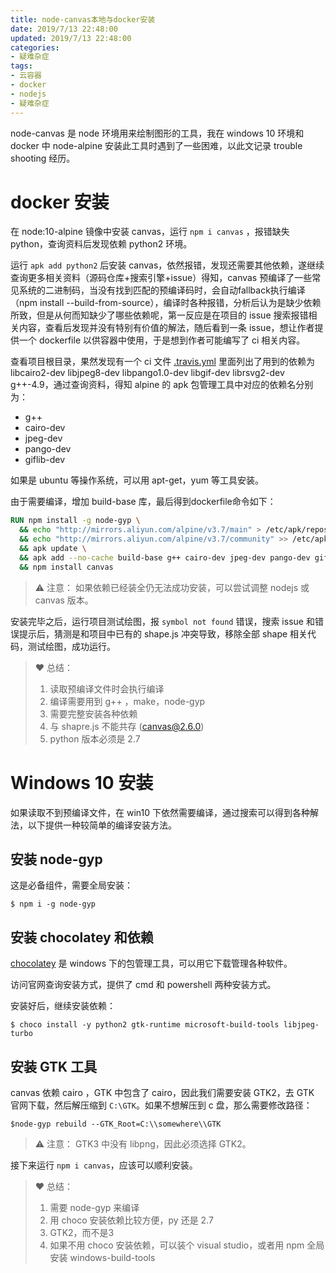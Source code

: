 ```yaml
---
title: node-canvas本地与docker安装
date: 2019/7/13 22:48:00
updated: 2019/7/13 22:48:00
categories: 
- 疑难杂症
tags: 
- 云容器
- docker
- nodejs
- 疑难杂症
---
```


node-canvas 是 node 环境用来绘制图形的工具，我在 windows 10 环境和 docker 中 node-alpine 安装此工具时遇到了一些困难，以此文记录 trouble shooting 经历。

<!-- more -->

# docker 安装
在 node:10-alpine 镜像中安装 canvas，运行 `npm i canvas` ，报错缺失 python，查询资料后发现依赖 python2 环境。

运行 `apk add python2` 后安装 canvas，依然报错，发现还需要其他依赖，遂继续查询更多相关资料（源码仓库+搜索引擎+issue）得知，canvas 预编译了一些常见系统的二进制码，当没有找到匹配的预编译码时，会自动fallback执行编译（npm install --build-from-source），编译时各种报错，分析后认为是缺少依赖所致，但是从何而知缺少了哪些依赖呢，第一反应是在项目的 issue 搜索报错相关内容，查看后发现并没有特别有价值的解法，随后看到一条 issue，想让作者提供一个 dockerfile 以供容器中使用，于是想到作者可能编写了 ci 相关内容。

查看项目根目录，果然发现有一个 ci 文件 [.travis.yml](https://github.com/Automattic/node-canvas/blob/master/.travis.yml) 
里面列出了用到的依赖为 libcairo2-dev libjpeg8-dev libpango1.0-dev libgif-dev librsvg2-dev g++-4.9，通过查询资料，得知 alpine 的 apk 包管理工具中对应的依赖名分别为：
- g++
- cairo-dev
- jpeg-dev
- pango-dev
- giflib-dev

如果是 ubuntu 等操作系统，可以用 apt-get，yum 等工具安装。

由于需要编译，增加 build-base 库，最后得到dockerfile命令如下：
```dockerfile
RUN npm install -g node-gyp \
  && echo "http://mirrors.aliyun.com/alpine/v3.7/main" > /etc/apk/repositories \
  && echo "http://mirrors.aliyun.com/alpine/v3.7/community" >> /etc/apk/repositories \
  && apk update \
  && apk add --no-cache build-base g++ cairo-dev jpeg-dev pango-dev giflib-dev \
  && npm install canvas
```

> ⚠️ 注意：
> 如果依赖已经装全仍无法成功安装，可以尝试调整 nodejs 或 canvas 版本。

安装完毕之后，运行项目测试绘图，报 `symbol not found` 错误，搜索 issue 和错误提示后，猜测是和项目中已有的 shape.js 冲突导致，移除全部 shape 相关代码，测试绘图，成功运行。

> ❤️ 总结：
> 1. 读取预编译文件时会执行编译
> 2. 编译需要用到 g++ ，make，node-gyp
> 3. 需要完整安装各种依赖
> 4. 与 shapre.js 不能共存 (canvas@2.6.0)
> 5. python 版本必须是 2.7

# Windows 10 安装
如果读取不到预编译文件，在 win10 下依然需要编译，通过搜索可以得到各种解法，以下提供一种较简单的编译安装方法。

## 安装 node-gyp
这是必备组件，需要全局安装：
```shell
$ npm i -g node-gyp
```
## 安装 chocolatey 和依赖
[chocolatey](https://chocolatey.org/) 是 windows 下的包管理工具，可以用它下载管理各种软件。

访问官网查询安装方式，提供了 cmd 和 powershell 两种安装方式。

安装好后，继续安装依赖：
```shell
$ choco install -y python2 gtk-runtime microsoft-build-tools libjpeg-turbo
```

## 安装 GTK 工具
canvas 依赖 cairo ，GTK 中包含了 cairo，因此我们需要安装 GTK2，去 GTK 官网下载，然后解压缩到 `C:\GTK`。如果不想解压到 c 盘，那么需要修改路径：
```shell
$node-gyp rebuild --GTK_Root=C:\\somewhere\\GTK
```

> ⚠️ 注意：
> GTK3 中没有 libpng，因此必须选择 GTK2。

接下来运行 `npm i canvas`，应该可以顺利安装。

> ❤️ 总结：
> 1. 需要 node-gyp 来编译
> 2. 用 choco 安装依赖比较方便，py 还是 2.7
> 3. GTK2，而不是3
> 4. 如果不用 choco 安装依赖，可以装个 visual studio，或者用 npm 全局安装 windows-build-tools
